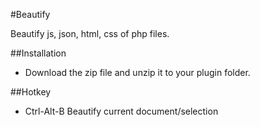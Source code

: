 #Beautify

Beautify js, json, html, css of php files.

##Installation

- Download the zip file and unzip it to your plugin folder.

##Hotkey

- Ctrl-Alt-B Beautify current document/selection